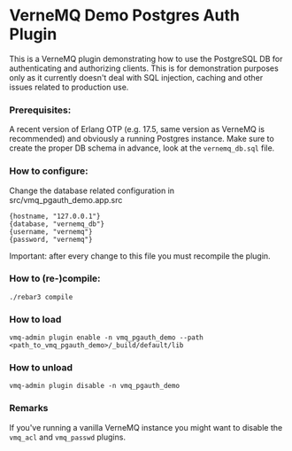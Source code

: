 # VerneMQ Demo Postgres Auth Plugin

This is a VerneMQ plugin demonstrating how to use the PostgreSQL DB for authenticating and authorizing clients. This is for demonstration purposes only as it currently doesn't deal with SQL injection, caching and other issues related to production use.

### Prerequisites:

A recent version of Erlang OTP (e.g. 17.5, same version as VerneMQ is recommended) and obviously a running Postgres instance. Make sure to create the proper DB schema in advance, look at the ``vernemq_db.sql`` file.

### How to configure:

Change the database related configuration in src/vmq_pgauth_demo.app.src

    {hostname, "127.0.0.1"}
    {database, "vernemq_db"}
    {username, "vernemq"}
    {password, "vernemq"}

Important: after every change to this file you must recompile the plugin.

### How to (re-)compile:

    ./rebar3 compile

### How to load

    vmq-admin plugin enable -n vmq_pgauth_demo --path <path_to_vmq_pgauth_demo>/_build/default/lib

### How to unload

    vmq-admin plugin disable -n vmq_pgauth_demo

### Remarks

If you've running a vanilla VerneMQ instance you might want to disable the ``vmq_acl`` and ``vmq_passwd`` plugins.



